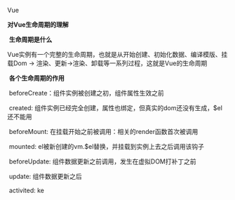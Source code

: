 Vue

**对Vue生命周期的理解** 

​	**生命周期是什么**

​	Vue实例有一个完整的生命周期，也就是从开始创建、初始化数据、编译模版、挂载Dom -> 渲染、更新->渲染、卸载等一系列过程，这就是Vue的生命周期

​	**各个生命周期的作用**

​		beforeCreate：组件实例被创建之初，组件属性生效之前

​		created: 组件实例已经完全创建，属性也绑定，但真实的dom还没有生成，$el还不能用

​		beforeMount: 在挂载开始之前被调用：相关的render函数首次被调用

​		mounted:  el被新创建的vm.$el替换，并挂载到实例上去之后调用该钩子

​		beforeUpdate: 组件数据更新之前调用，发生在虚拟DOM打补丁之前

​		update: 组件数据更新之后

​		activited: ke





